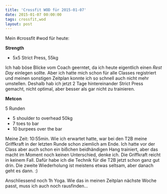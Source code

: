 ```yaml
---
title: 'Crossfit WOD für 2015-01-07'
date: 2015-01-07 00:00:00 
tags: crossfit,wod
layout: post
---
```

Mein #crossfit #wod für heute:

**Strength**

* 5x5 Strict Press, 55kg

Ich hab böse Blicke vom Coach geerntet, da ich heute eigentlich einen *Rest Day* einlegen sollte. Aber ich hatte mich schon für alle Classes registriert und meinen sonstigen Zeitplan konnte ich so schnell auch nicht mehr umstellen. Deshalb hab ich jetzt 2 Tage hintereinander Strict Press gemacht, nicht optimal, aber besser als gar nicht zu trainieren.

**Metcon**

5 Runden

* 5 shoulder to overhead 50kg
* 7 toes to bar
* 10 burpees over the bar

Meine Zeit: 10:55min. Wie ich erwartet hatte, war bei den T2B meine Griffkraft in der letzten Runde schon ziemlich am Ende. Ich hatte vor der Class aber auch schon ein bißchen beidhändigen Hang trainiert, aber das macht im Moment noch keinen Unterschied, denke ich. Die Griffkraft reicht in keinem Fall. Dafür habe ich die Technik für die T2B jetzt schon ganz gut drin. Die zweite Wiederholung ist meistens etwas seltsam, aber danach geht es dann. :)

Anschliessend noch 1h Yoga. Wie das in meinen Zeitplan nächste Woche passt, muss ich auch noch rausfinden...

[0]: http://www.crossfithh.de/workouts--news/workout-wednesday50

